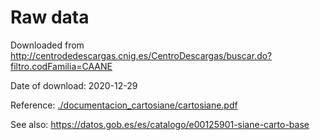 # Raw data

Downloaded from http://centrodedescargas.cnig.es/CentroDescargas/buscar.do?filtro.codFamilia=CAANE

Date of download: 2020-12-29

Reference: [./documentacion_cartosiane/cartosiane.pdf](./documentacion_cartosiane/cartosiane.pdf)

See also: <https://datos.gob.es/es/catalogo/e00125901-siane-carto-base>
